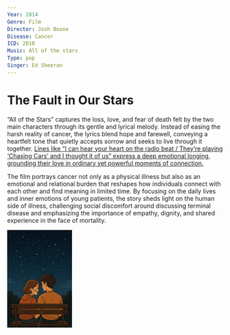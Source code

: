 ```yaml
---
Year: 2014
Genre: Film
Director: Josh Boone
Disease: Cancer
ICD: 2D10
Music: All of the stars
Type: pop
Singer: Ed Sheeran
---
```


# The Fault in Our Stars

“All of the Stars” captures the loss, love, and fear of death felt by the two main characters through its gentle and lyrical melody. Instead of easing the harsh reality of cancer, the lyrics blend hope and farewell, conveying a heartfelt tone that quietly accepts sorrow and seeks to live through it together. [Lines like “I can hear your heart on the radio beat / They’re playing ‘Chasing Cars’ and I thought it of us” express a deep emotional longing, grounding their love in ordinary yet powerful moments of connection.](https://youtu.be/nkqVm5aiC28?si=1zIsXtLGn4yf4Mzr)

The film portrays cancer not only as a physical illness but also as an emotional and relational burden that reshapes how individuals connect with each other and find meaning in limited time. By focusing on the daily lives and inner emotions of young patients, the story sheds light on the human side of illness, challenging social discomfort around discussing terminal disease and emphasizing the importance of empathy, dignity, and shared experience in the face of mortality.

<img src="./kwon_nayun_img.png" alt="image depicting cancer" style="width:30%;" />

